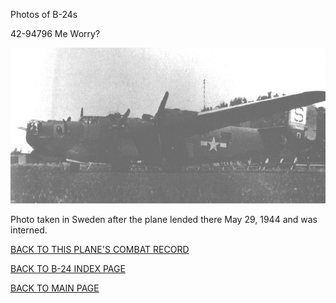 
Photos of B-24s






 




42-94796 Me Worry?  

![](42-94796.jpg)  
  

Photo taken in Sweden after the plane lended there May 29, 1944 and was interned.  
  

[BACK TO THIS PLANE'S COMBAT RECORD](b24s/42-94796.md)  

[BACK TO B-24 INDEX PAGE](000b24s.md)  

[BACK TO MAIN PAGE](index.html)


